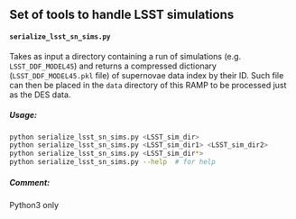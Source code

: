 ## Set of tools to handle LSST simulations

#### `serialize_lsst_sn_sims.py`

Takes as input a directory containing a run of simulations (e.g. `LSST_DDF_MODEL45`) and returns a compressed dictionary (`LSST_DDF_MODEL45.pkl` file) of supernovae data index by their ID. 
Such file can then be placed in the `data` directory of this RAMP to be processed just as the DES data.

##### Usage: 
```bash
python serialize_lsst_sn_sims.py <LSST_sim_dir>
python serialize_lsst_sn_sims.py <LSST_sim_dir1> <LSST_sim_dir2>
python serialize_lsst_sn_sims.py <LSST_sim_dir*> 
python serialize_lsst_sn_sims.py --help  # for help
```

##### Comment:
Python3 only

